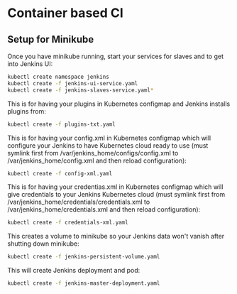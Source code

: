 # Container based CI

## Setup for Minikube
Once you have minikube running, start your services for slaves and to get into Jenkins UI:
```sh
kubectl create namespace jenkins
kubectl create -f jenkins-ui-service.yaml
kubectl create -f jenkins-slaves-service.yaml*
```
This is for having your plugins in Kubernetes configmap and Jenkins installs plugins from:
```sh
kubectl create -f plugins-txt.yaml
```
This is for having your config.xml in Kubernetes configmap which will configure your Jenkins to have Kubernetes cloud ready to use (must symlink first from /var/jenkins_home/configs/config.xml to /var/jenkins_home/config.xml and then reload configuration):
```sh
kubectl create -f config-xml.yaml
```
This is for having your credentias.xml in Kubernetes configmap which will give credentials to your Jenkins Kubernetes cloud (must symlink first from /var/jenkins_home/credentials/credentials.xml to /var/jenkins_home/credentials.xml and then reload configuration):
```sh
kubectl create -f credentials-xml.yaml
```
This creates a volume to minikube so your Jenkins data won't vanish after shutting down minikube:
```sh
kubectl create -f jenkins-persistent-volume.yaml
```
This will create Jenkins deployment and pod:
```sh
kubectl create -f jenkins-master-deployment.yaml
```
